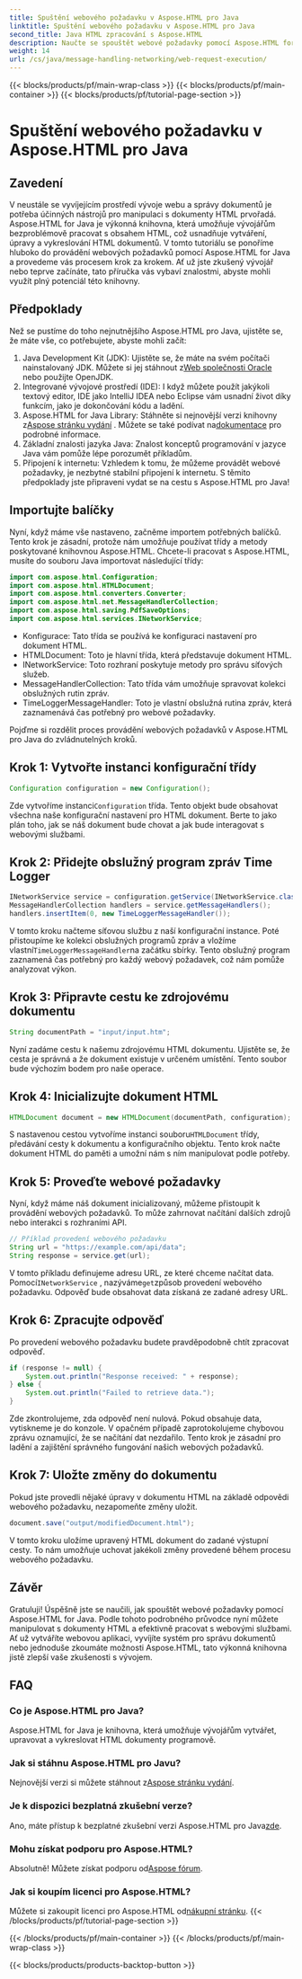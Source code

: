```yaml
---
title: Spuštění webového požadavku v Aspose.HTML pro Java
linktitle: Spuštění webového požadavku v Aspose.HTML pro Java
second_title: Java HTML zpracování s Aspose.HTML
description: Naučte se spouštět webové požadavky pomocí Aspose.HTML for Java s tímto komplexním průvodcem krok za krokem. Vylepšete své dovednosti v oblasti správy dokumentů HTML.
weight: 14
url: /cs/java/message-handling-networking/web-request-execution/
---
```


{{< blocks/products/pf/main-wrap-class >}}
{{< blocks/products/pf/main-container >}}
{{< blocks/products/pf/tutorial-page-section >}}

# Spuštění webového požadavku v Aspose.HTML pro Java

## Zavedení
V neustále se vyvíjejícím prostředí vývoje webu a správy dokumentů je potřeba účinných nástrojů pro manipulaci s dokumenty HTML prvořadá. Aspose.HTML for Java je výkonná knihovna, která umožňuje vývojářům bezproblémově pracovat s obsahem HTML, což usnadňuje vytváření, úpravy a vykreslování HTML dokumentů. V tomto tutoriálu se ponoříme hluboko do provádění webových požadavků pomocí Aspose.HTML for Java a provedeme vás procesem krok za krokem. Ať už jste zkušený vývojář nebo teprve začínáte, tato příručka vás vybaví znalostmi, abyste mohli využít plný potenciál této knihovny.
## Předpoklady
Než se pustíme do toho nejnutnějšího Aspose.HTML pro Java, ujistěte se, že máte vše, co potřebujete, abyste mohli začít:
1.  Java Development Kit (JDK): Ujistěte se, že máte na svém počítači nainstalovaný JDK. Můžete si jej stáhnout z[Web společnosti Oracle](https://www.oracle.com/java/technologies/javase-jdk11-downloads.html) nebo použijte OpenJDK.
2. Integrované vývojové prostředí (IDE): I když můžete použít jakýkoli textový editor, IDE jako IntelliJ IDEA nebo Eclipse vám usnadní život díky funkcím, jako je dokončování kódu a ladění.
3.  Aspose.HTML for Java Library: Stáhněte si nejnovější verzi knihovny z[Aspose stránku vydání](https://releases.aspose.com/html/java/) . Můžete se také podívat na[dokumentace](https://reference.aspose.com/html/java/) pro podrobné informace.
4. Základní znalosti jazyka Java: Znalost konceptů programování v jazyce Java vám pomůže lépe porozumět příkladům.
5. Připojení k internetu: Vzhledem k tomu, že můžeme provádět webové požadavky, je nezbytné stabilní připojení k internetu.
S těmito předpoklady jste připraveni vydat se na cestu s Aspose.HTML pro Java!
## Importujte balíčky
Nyní, když máme vše nastaveno, začněme importem potřebných balíčků. Tento krok je zásadní, protože nám umožňuje používat třídy a metody poskytované knihovnou Aspose.HTML.
Chcete-li pracovat s Aspose.HTML, musíte do souboru Java importovat následující třídy:
```java
import com.aspose.html.Configuration;
import com.aspose.html.HTMLDocument;
import com.aspose.html.converters.Converter;
import com.aspose.html.net.MessageHandlerCollection;
import com.aspose.html.saving.PdfSaveOptions;
import com.aspose.html.services.INetworkService;
```

- Konfigurace: Tato třída se používá ke konfiguraci nastavení pro dokument HTML.
- HTMLDocument: Toto je hlavní třída, která představuje dokument HTML.
- INetworkService: Toto rozhraní poskytuje metody pro správu síťových služeb.
- MessageHandlerCollection: Tato třída vám umožňuje spravovat kolekci obslužných rutin zpráv.
- TimeLoggerMessageHandler: Toto je vlastní obslužná rutina zpráv, která zaznamenává čas potřebný pro webové požadavky.

Pojďme si rozdělit proces provádění webových požadavků v Aspose.HTML pro Java do zvládnutelných kroků.
## Krok 1: Vytvořte instanci konfigurační třídy
```java
Configuration configuration = new Configuration();
```

 Zde vytvoříme instanci`Configuration` třída. Tento objekt bude obsahovat všechna naše konfigurační nastavení pro HTML dokument. Berte to jako plán toho, jak se náš dokument bude chovat a jak bude interagovat s webovými službami.
## Krok 2: Přidejte obslužný program zpráv Time Logger
```java
INetworkService service = configuration.getService(INetworkService.class);
MessageHandlerCollection handlers = service.getMessageHandlers();
handlers.insertItem(0, new TimeLoggerMessageHandler());
```

 V tomto kroku načteme síťovou službu z naší konfigurační instance. Poté přistoupíme ke kolekci obslužných programů zpráv a vložíme vlastní`TimeLoggerMessageHandler`na začátku sbírky. Tento obslužný program zaznamená čas potřebný pro každý webový požadavek, což nám pomůže analyzovat výkon.
## Krok 3: Připravte cestu ke zdrojovému dokumentu
```java
String documentPath = "input/input.htm";
```

Nyní zadáme cestu k našemu zdrojovému HTML dokumentu. Ujistěte se, že cesta je správná a že dokument existuje v určeném umístění. Tento soubor bude výchozím bodem pro naše operace.
## Krok 4: Inicializujte dokument HTML
```java
HTMLDocument document = new HTMLDocument(documentPath, configuration);
```

 S nastavenou cestou vytvoříme instanci souboru`HTMLDocument` třídy, předávání cesty k dokumentu a konfiguračního objektu. Tento krok načte dokument HTML do paměti a umožní nám s ním manipulovat podle potřeby.
## Krok 5: Proveďte webové požadavky
Nyní, když máme náš dokument inicializovaný, můžeme přistoupit k provádění webových požadavků. To může zahrnovat načítání dalších zdrojů nebo interakci s rozhraními API.
```java
// Příklad provedení webového požadavku
String url = "https://example.com/api/data";
String response = service.get(url);
```

 V tomto příkladu definujeme adresu URL, ze které chceme načítat data. Pomocí`INetworkService` , nazýváme`get`způsob provedení webového požadavku. Odpověď bude obsahovat data získaná ze zadané adresy URL.
## Krok 6: Zpracujte odpověď
Po provedení webového požadavku budete pravděpodobně chtít zpracovat odpověď.
```java
if (response != null) {
    System.out.println("Response received: " + response);
} else {
    System.out.println("Failed to retrieve data.");
}
```
Zde zkontrolujeme, zda odpověď není nulová. Pokud obsahuje data, vytiskneme je do konzole. V opačném případě zaprotokolujeme chybovou zprávu oznamující, že se načítání dat nezdařilo. Tento krok je zásadní pro ladění a zajištění správného fungování našich webových požadavků.
## Krok 7: Uložte změny do dokumentu
Pokud jste provedli nějaké úpravy v dokumentu HTML na základě odpovědi webového požadavku, nezapomeňte změny uložit.
```java
document.save("output/modifiedDocument.html");
```

V tomto kroku uložíme upravený HTML dokument do zadané výstupní cesty. To nám umožňuje uchovat jakékoli změny provedené během procesu webového požadavku.
## Závěr
Gratuluji! Úspěšně jste se naučili, jak spouštět webové požadavky pomocí Aspose.HTML for Java. Podle tohoto podrobného průvodce nyní můžete manipulovat s dokumenty HTML a efektivně pracovat s webovými službami. Ať už vytváříte webovou aplikaci, vyvíjíte systém pro správu dokumentů nebo jednoduše zkoumáte možnosti Aspose.HTML, tato výkonná knihovna jistě zlepší vaše zkušenosti s vývojem.
## FAQ
### Co je Aspose.HTML pro Java?
Aspose.HTML for Java je knihovna, která umožňuje vývojářům vytvářet, upravovat a vykreslovat HTML dokumenty programově.
### Jak si stáhnu Aspose.HTML pro Javu?
 Nejnovější verzi si můžete stáhnout z[Aspose stránku vydání](https://releases.aspose.com/html/java/).
### Je k dispozici bezplatná zkušební verze?
 Ano, máte přístup k bezplatné zkušební verzi Aspose.HTML pro Java[zde](https://releases.aspose.com/).
### Mohu získat podporu pro Aspose.HTML?
 Absolutně! Můžete získat podporu od[Aspose fórum](https://forum.aspose.com/c/html/29).
### Jak si koupím licenci pro Aspose.HTML?
 Můžete si zakoupit licenci pro Aspose.HTML od[nákupní stránku](https://purchase.aspose.com/buy).
{{< /blocks/products/pf/tutorial-page-section >}}

{{< /blocks/products/pf/main-container >}}
{{< /blocks/products/pf/main-wrap-class >}}

{{< blocks/products/products-backtop-button >}}
